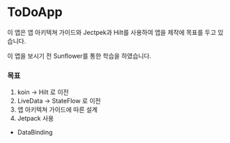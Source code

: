 # ToDoApp
이 앱은 앱 아키텍쳐 가이드와 Jectpek과 Hilt를 사용하여 앱을 제작에 목표를 두고 있습니다.

이 앱을 보시기 전 Sunflower를 통한 학습을 하였습니다.

### 목표
1. koin -> Hilt 로 이전
2. LiveData -> StateFlow 로 이전
3. 앱 아키텍쳐 가이드에 따른 설계
4. Jetpack 사용
  + DataBinding
